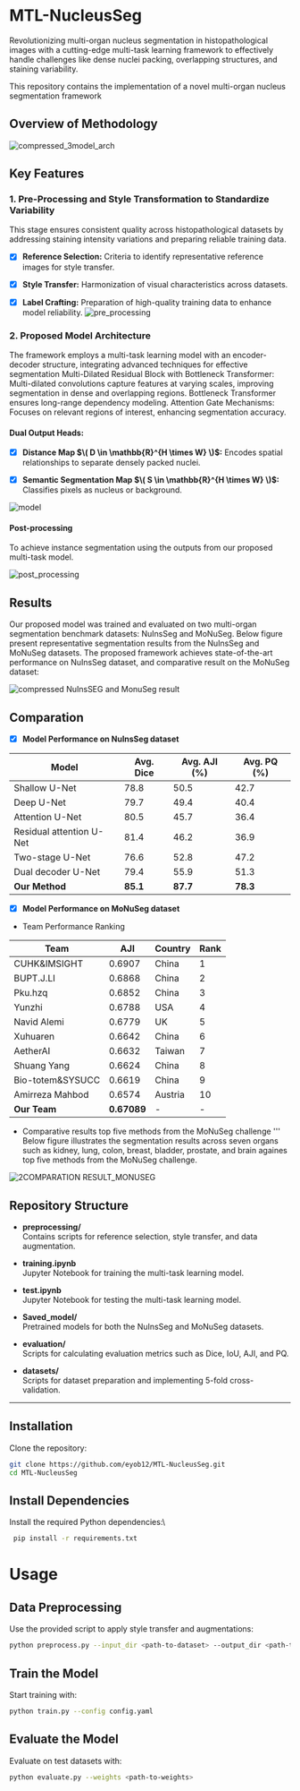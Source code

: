 # MTL-NucleusSeg
Revolutionizing multi-organ nucleus segmentation in histopathological images with a cutting-edge multi-task learning framework to effectively handle challenges like dense nuclei packing, overlapping structures, and staining variability.

This repository contains the implementation of a novel multi-organ nucleus segmentation framework

## Overview of Methodology
![compressed_3model_arch](https://github.com/user-attachments/assets/c6fd2779-ec4f-4d01-ac09-10972ff0bc24)

## Key Features
### 1. Pre-Processing and  Style Transformation to Standardize Variability 

This stage ensures consistent quality across histopathological datasets by addressing staining intensity variations and preparing reliable training data.

- [x] **Reference Selection:** Criteria to identify representative reference images for style transfer.

- [x] **Style Transfer:** Harmonization of visual characteristics across datasets.

- [x] **Label Crafting:** Preparation of high-quality training data to enhance model reliability.
![pre_processing](https://github.com/user-attachments/assets/c2dcd897-0423-4651-ab4a-2aae850b66a7)

### 2. Proposed Model Architecture
The framework employs a multi-task learning model with an encoder-decoder structure, integrating advanced techniques for effective segmentation Multi-Dilated Residual Block with Bottleneck Transformer:
Multi-dilated convolutions capture features at varying scales, improving segmentation in dense and overlapping regions. Bottleneck Transformer ensures long-range dependency modeling. Attention Gate Mechanisms: Focuses on relevant regions of interest, enhancing segmentation accuracy.

#### Dual Output Heads:
- [x] **Distance Map $\( D \in \mathbb{R}^{H \times W} \)$:** Encodes spatial relationships to separate densely packed nuclei.

- [x] **Semantic Segmentation Map $\( S \in \mathbb{R}^{H \times W} \)$:** Classifies pixels as nucleus or background.
      
![model](https://github.com/user-attachments/assets/e60b3cbe-ba47-49fa-87b0-3a89c18b7fc2)

#### Post-processing
To achieve instance segmentation using the outputs from our proposed multi-task model.

![post_processing](https://github.com/user-attachments/assets/c4733192-3ca6-47e4-ac77-75c7739240c3)


## Results
Our proposed model was trained and evaluated on two multi-organ segmentation benchmark datasets: NuInsSeg and MoNuSeg. Below figure present representative segmentation results from the NuInsSeg and MoNuSeg datasets. The proposed framework achieves state-of-the-art performance on   NuInsSeg dataset, and comparative result on the MoNuSeg dataset:

![compressed NuInsSEG and MonuSeg result](https://github.com/user-attachments/assets/efe684be-948c-4133-b62c-8d36d5227089)


## Comparation

- [x] **Model Performance on NuInsSeg dataset**

| Model                        | Avg. Dice | Avg. AJI (%) | Avg. PQ (%) |
|------------------------------|-----------|--------------|-------------|
| Shallow U-Net                 | 78.8      | 50.5         | 42.7        |
| Deep U-Net                    | 79.7      | 49.4         | 40.4        |
| Attention U-Net               | 80.5      | 45.7         | 36.4        |
| Residual attention U-Net      | 81.4      | 46.2         | 36.9        |
| Two-stage U-Net               | 76.6      | 52.8         | 47.2        |
| Dual decoder U-Net            | 79.4      | 55.9         | 51.3        |
| **Our Method**                | **85.1**  | **87.7**     | **78.3**    |

- [x] **Model Performance on MoNuSeg dataset**

- Team Performance Ranking

| Team                   | AJI     | Country | Rank |
|------------------------|---------|---------|------|
| CUHK&IMSIGHT           | 0.6907  | China   | 1    |
| BUPT.J.LI              | 0.6868  | China   | 2    |
| Pku.hzq                | 0.6852  | China   | 3    |
| Yunzhi                 | 0.6788  | USA     | 4    |
| Navid Alemi            | 0.6779  | UK      | 5    |
| Xuhuaren               | 0.6642  | China   | 6    |
| AetherAI               | 0.6632  | Taiwan  | 7    |
| Shuang Yang            | 0.6624  | China   | 8    |
| Bio-totem&SYSUCC       | 0.6619  | China   | 9    |
| Amirreza Mahbod        | 0.6574  | Austria | 10   |
| **Our Team**           | **0.67089** |  -       |   -   |

- Comparative results top five methods from the MoNuSeg challenge
'''  
Below figure illustrates the segmentation results across seven organs such
as kidney, lung, colon, breast, bladder, prostate, and brain againes top five methods from the MoNuSeg challenge. 

![2COMPARATION RESULT_MONUSEG](https://github.com/user-attachments/assets/37ffbebc-5ded-4aa9-8320-25b17863906b)

## Repository Structure

- **preprocessing/**  
  Contains scripts for reference selection, style transfer, and data augmentation.

- **training.ipynb**  
  Jupyter Notebook for training the multi-task learning model.

- **test.ipynb**  
  Jupyter Notebook for testing the multi-task learning model.

- **Saved_model/**  
  Pretrained models for both the NuInsSeg and MoNuSeg datasets.

- **evaluation/**  
  Scripts for calculating evaluation metrics such as Dice, IoU, AJI, and PQ.

- **datasets/**  
  Scripts for dataset preparation and implementing 5-fold cross-validation.

---
## Installation

Clone the repository:  
```bash
git clone https://github.com/eyob12/MTL-NucleusSeg.git 
cd MTL-NucleusSeg 

```
## Install Dependencies
  
Install the required Python dependencies:\  
```bash
 pip install -r requirements.txt 


```
# Usage
## Data Preprocessing
Use the provided script to apply style transfer and augmentations:
```bash
python preprocess.py --input_dir <path-to-dataset> --output_dir <path-to-output>

```
## Train the Model
Start training with:
```bash
python train.py --config config.yaml
```
## Evaluate the Model
Evaluate on test datasets with:
```bash
python evaluate.py --weights <path-to-weights>
